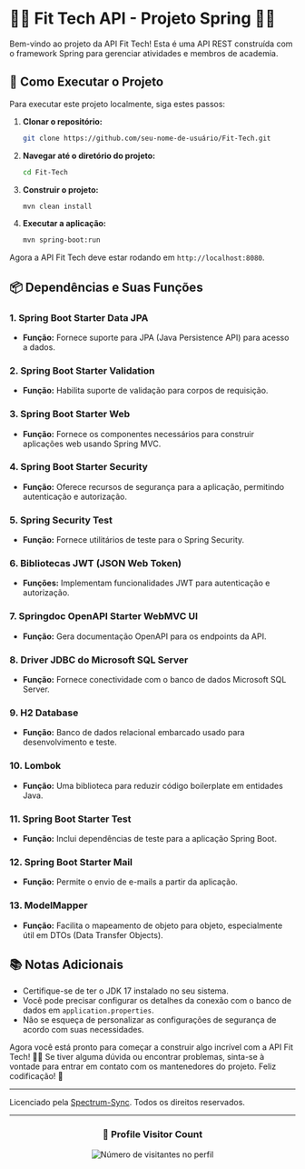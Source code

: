 # 🏋️‍♂️ Fit Tech API - Projeto Spring 🏋️‍♀️

Bem-vindo ao projeto da API Fit Tech! Esta é uma API REST construída com o framework Spring para gerenciar atividades e membros de academia.

## 🚀 Como Executar o Projeto

Para executar este projeto localmente, siga estes passos:

1. **Clonar o repositório:**
    ```bash
    git clone https://github.com/seu-nome-de-usuário/Fit-Tech.git
    ```
2. **Navegar até o diretório do projeto:**
    ```bash
    cd Fit-Tech
    ```
3. **Construir o projeto:**
    ```bash
    mvn clean install
    ```
4. **Executar a aplicação:**
    ```bash
    mvn spring-boot:run
    ```

Agora a API Fit Tech deve estar rodando em `http://localhost:8080`.

## 📦 Dependências e Suas Funções

### 1. Spring Boot Starter Data JPA
- **Função:** Fornece suporte para JPA (Java Persistence API) para acesso a dados.
  
### 2. Spring Boot Starter Validation
- **Função:** Habilita suporte de validação para corpos de requisição.

### 3. Spring Boot Starter Web
- **Função:** Fornece os componentes necessários para construir aplicações web usando Spring MVC.

### 4. Spring Boot Starter Security
- **Função:** Oferece recursos de segurança para a aplicação, permitindo autenticação e autorização.

### 5. Spring Security Test
- **Função:** Fornece utilitários de teste para o Spring Security.

### 6. Bibliotecas JWT (JSON Web Token)
- **Funções:** Implementam funcionalidades JWT para autenticação e autorização.

### 7. Springdoc OpenAPI Starter WebMVC UI
- **Função:** Gera documentação OpenAPI para os endpoints da API.

### 8. Driver JDBC do Microsoft SQL Server
- **Função:** Fornece conectividade com o banco de dados Microsoft SQL Server.

### 9. H2 Database
- **Função:** Banco de dados relacional embarcado usado para desenvolvimento e teste.

### 10. Lombok
- **Função:** Uma biblioteca para reduzir código boilerplate em entidades Java.

### 11. Spring Boot Starter Test
- **Função:** Inclui dependências de teste para a aplicação Spring Boot.

### 12. Spring Boot Starter Mail
- **Função:** Permite o envio de e-mails a partir da aplicação.

### 13. ModelMapper
- **Função:** Facilita o mapeamento de objeto para objeto, especialmente útil em DTOs (Data Transfer Objects).

## 📚 Notas Adicionais

- Certifique-se de ter o JDK 17 instalado no seu sistema.
- Você pode precisar configurar os detalhes da conexão com o banco de dados em `application.properties`.
- Não se esqueça de personalizar as configurações de segurança de acordo com suas necessidades.

Agora você está pronto para começar a construir algo incrível com a API Fit Tech! 💪🏼 Se tiver alguma dúvida ou encontrar problemas, sinta-se à vontade para entrar em contato com os mantenedores do projeto. Feliz codificação! 🎉

---

Licenciado pela [Spectrum-Sync](https://github.com/SPECTRUM-SYNC). Todos os direitos reservados.



---

<div align="center">
  <h3><b>📍 Profile Visitor Count</b></h3>
</div>

<p align="center">
  <img
    src="https://profile-counter.glitch.me/SPECTRUM-SYNC/count.svg"
    alt="Número de visitantes no perfil"
  />
</p>
